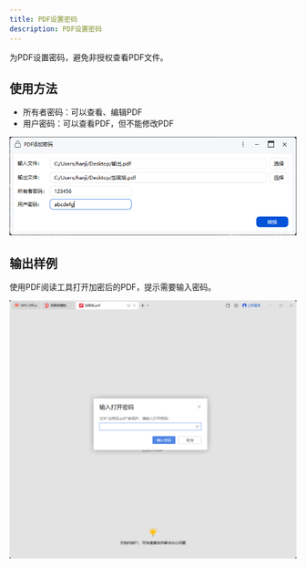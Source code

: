 ```yaml
---
title: PDF设置密码
description: PDF设置密码
---
```


为PDF设置密码，避免非授权查看PDF文件。

## 使用方法

- 所有者密码：可以查看、编辑PDF
- 用户密码：可以查看PDF，但不能修改PDF

![](../../images/pdfaddpassword.png)

## 输出样例

使用PDF阅读工具打开加密后的PDF，提示需要输入密码。

![](../../images/pdfaddpassword_result.png)